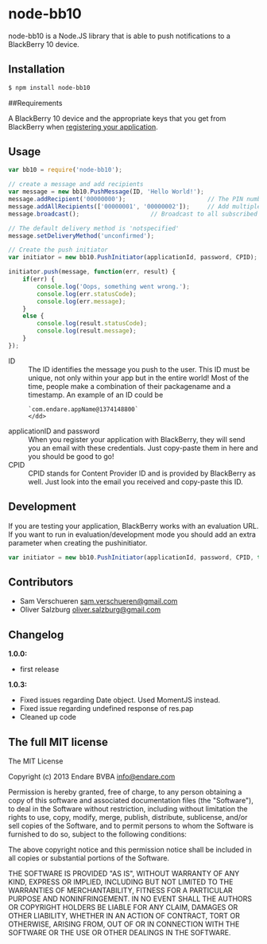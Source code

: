 # node-bb10

node-bb10 is a Node.JS library that is able to push notifications to a BlackBerry 10 device.

## Installation
```bash
$ npm install node-bb10
```
##Requirements

A BlackBerry 10 device and the appropriate keys that you get from BlackBerry when [registering 
your application](http://developer.blackberry.com/services/push/).

## Usage

```js
var bb10 = require('node-bb10');

// create a message and add recipients
var message = new bb10.PushMessage(ID, 'Hello World!');
message.addRecipient('00000000');                       // The PIN number of the recipient
message.addAllRecipients(['00000001', '00000002']);     // Add multiple recipient at once
message.broadcast();					// Broadcast to all subscribed devices

// The default delivery method is 'notspecified'
message.setDeliveryMethod('unconfirmed');

// Create the push initiator
var initiator = new bb10.PushInitiator(applicationId, password, CPID);

initiator.push(message, function(err, result) {
    if(err) {
        console.log('Oops, something went wrong.');
        console.log(err.statusCode);
        console.log(err.message);
    }
    else {
        console.log(result.statusCode);
        console.log(result.message);
    }
});
```

<dl>
  <dt>ID</dt>
  <dd>
    The ID identifies the message you push to the user. This ID must be unique, not only within your app but
    in the entire world! Most of the time, people make a combination of their packagename and a timestamp. An example
    of an ID could be

    `com.endare.appName@1374148800`
    </dd>

  <dt>applicationID and password</dt>
  <dd>When you register your application with BlackBerry, they will send you an email with these credentials. Just copy-paste them in here and you should be good to go!</dd>
  
  <dt>CPID</dt>
  <dd>CPID stands for Content Provider ID and is provided by BlackBerry as well. Just look into the email you received and copy-paste this ID.</dd>
</dl>

## Development

If you are testing your application, BlackBerry works with an evaluation URL. If you want to run in evaluation/development mode you should add an extra parameter
when creating the pushinitiator.

```js
var initiator = new bb10.PushInitiator(applicationId, password, CPID, true);
```

## Contributors
 * Sam Verschueren     <sam.verschueren@gmail.com>
 * Oliver Salzburg     <oliver.salzburg@gmail.com>

## Changelog
**1.0.0:**
 * first release

**1.0.3:**
 * Fixed issues regarding Date object. Used MomentJS instead.
 * Fixed issue regarding undefined response of res.pap
 * Cleaned up code
 
## The full MIT license

The MIT License

Copyright (c) 2013 Endare BVBA <info@endare.com>

Permission is hereby granted, free of charge, to any person obtaining a copy
of this software and associated documentation files (the "Software"), to deal
in the Software without restriction, including without limitation the rights
to use, copy, modify, merge, publish, distribute, sublicense, and/or sell
copies of the Software, and to permit persons to whom the Software is
furnished to do so, subject to the following conditions:

The above copyright notice and this permission notice shall be included in
all copies or substantial portions of the Software.

THE SOFTWARE IS PROVIDED "AS IS", WITHOUT WARRANTY OF ANY KIND, EXPRESS OR
IMPLIED, INCLUDING BUT NOT LIMITED TO THE WARRANTIES OF MERCHANTABILITY,
FITNESS FOR A PARTICULAR PURPOSE AND NONINFRINGEMENT. IN NO EVENT SHALL THE
AUTHORS OR COPYRIGHT HOLDERS BE LIABLE FOR ANY CLAIM, DAMAGES OR OTHER
LIABILITY, WHETHER IN AN ACTION OF CONTRACT, TORT OR OTHERWISE, ARISING FROM,
OUT OF OR IN CONNECTION WITH THE SOFTWARE OR THE USE OR OTHER DEALINGS IN
THE SOFTWARE.
